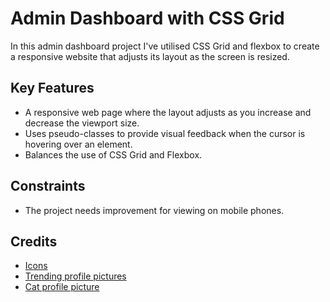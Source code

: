 # Admin Dashboard with CSS Grid

In this admin dashboard project I've utilised CSS Grid and flexbox to create a responsive website that adjusts its layout as the screen is resized. 

## Key Features
* A responsive web page where the layout adjusts as you increase and decrease the viewport size.
* Uses pseudo-classes to provide visual feedback when the cursor is hovering over an element.
* Balances the use of CSS Grid and Flexbox.

## Constraints 
* The project needs improvement for viewing on mobile phones.

## Credits
* [Icons](https://pictogrammers.com/library/mdi/)
* [Trending profile pictures](https://www.flaticon.com/free-icons/animals)
* [Cat profile picture](https://pixabay.com/photos/cat-feline-kitten-whiskers-ears-5646889/)